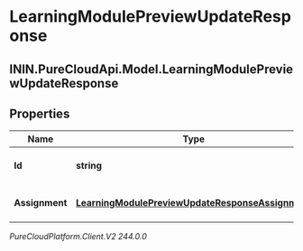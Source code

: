 # LearningModulePreviewUpdateResponse

## ININ.PureCloudApi.Model.LearningModulePreviewUpdateResponse

## Properties

|Name | Type | Description | Notes|
|------------ | ------------- | ------------- | -------------|
| **Id** | **string** | The Learning Module id | [optional] |
| **Assignment** | [**LearningModulePreviewUpdateResponseAssignment**](LearningModulePreviewUpdateResponseAssignment) | The Assignment Preview | [optional] |



_PureCloudPlatform.Client.V2 244.0.0_
